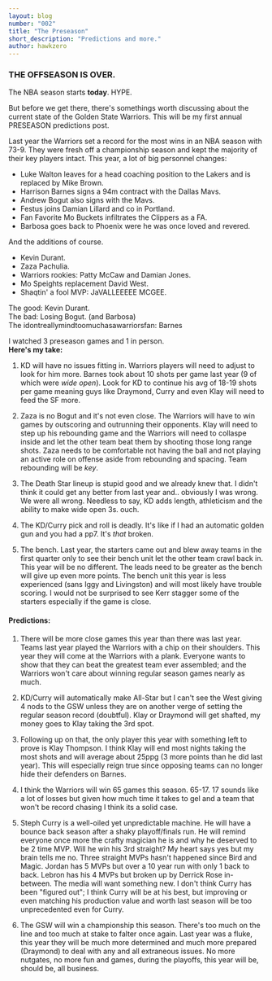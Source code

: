```yaml
---
layout: blog
number: "002"
title: "The Preseason"
short_description: "Predictions and more."
author: hawkzero
---
```


### THE OFFSEASON IS OVER.
The NBA season starts **today**. HYPE.

But before we get there, there's somethings worth discussing about the current state of the Golden State Warriors. This will be my first annual PRESEASON predictions post.

Last year the Warriors set a record for the most wins in an NBA season with 73-9. They were fresh off a championship season and kept the majority of their key players intact. This year, a lot of big personnel changes:  
  - Luke Walton leaves for a head coaching position to the Lakers and is replaced by Mike Brown.  
  - Harrison Barnes signs a 94m contract with the Dallas Mavs.  
  - Andrew Bogut also signs with the Mavs.  
  - Festus joins Damian Lillard and co in Portland.  
  - Fan Favorite Mo Buckets infiltrates the Clippers as a FA.  
  - Barbosa goes back to Phoenix were he was once loved and revered.  

And the additions of course.  
  - Kevin Durant.  
  - Zaza Pachulia.  
  - Warriors rookies: Patty McCaw and Damian Jones.  
  - Mo Speights replacement David West.  
  - Shaqtin' a fool MVP: JaVALLEEEEE MCGEE.  

The good: Kevin Durant.  
The bad: Losing Bogut. (and Barbosa)  
The idontreallymindtoomuchasawarriorsfan: Barnes  

I watched 3 preseason games and 1 in person.  
**Here's my take:**  
  1. KD will have no issues fitting in. Warriors players will need to adjust to look for him more. Barnes took about 10 shots per game last year (9 of which were *wide open*). Look for KD to continue his avg of 18-19 shots per game meaning guys like Draymond, Curry and even Klay will need to feed the SF more.  
  
  2. Zaza is no Bogut and it's not even close. The Warriors will have to win games by outscoring and outrunning their opponents. Klay will need to step up his rebounding game and the Warriors will need to collaspe inside and let the other team beat them by shooting those long range shots. Zaza needs to be comfortable not having the ball and not playing an active role on offense aside from rebounding and spacing. Team rebounding will be *key*.  
  
  3. The Death Star lineup is stupid good and we already knew that. I didn't think it could get any better from last year and.. obviously I was wrong. We were all wrong. Needless to say, KD adds length, athleticism and the ability to make wide open 3s. ouch. 
  
  4. The KD/Curry pick and roll is deadly. It's like if I had an automatic golden gun and you had a pp7. It's *that* broken.  
  
  5. The bench. Last year, the starters came out and blew away teams in the first quarter only to see their bench unit let the other team crawl back in. This year will be no different. The leads need to be greater as the bench will give up even more points. The bench unit this year is less experienced (sans Iggy and Livingston) and will most likely have trouble scoring. I would not be surprised to see Kerr stagger some of the starters especially if the game is close.  

#### Predictions:
  1. There will be more close games this year than there was last year. Teams last year played the Warriors with a chip on their shoulders. This year they will come at the Warriors with a plank. Everyone wants to show that they can beat the greatest team ever assembled; and the Warriors won't care about winning regular season games nearly as much.  
  
  2. KD/Curry will automatically make All-Star but I can't see the West giving 4 nods to the GSW unless they are on another verge of setting the regular season record (doubtful). Klay or Draymond will get shafted, my money goes to Klay taking the 3rd spot. 
  
  3. Following up on that, the only player this year with something left to prove is Klay Thompson. I think Klay will end most nights taking the most shots and will average about 25ppg (3 more points than he did last year). This will especially reign true since opposing teams can no longer hide their defenders on Barnes.  
  
  4. I think the Warriors will win 65 games this season. 65-17. 17 sounds like a lot of losses but given how much time it takes to gel and a team that won't be record chasing I think its a solid case.  
  
  5. Steph Curry is a well-oiled yet unpredictable machine. He will have a bounce back season after a shaky playoff/finals run. He will remind everyone once more the crafty magician he is and why he deserved to be 2 time MVP. Will he win his 3rd straight? My heart says yes but my brain tells me no. Three straight MVPs hasn't happened since Bird and Magic. Jordan has 5 MVPs but over a 10 year run with only 1 back to back. Lebron has his 4 MVPs but broken up by Derrick Rose in-between. The media will want something new. I don't think Curry has been "figured out"; I think Curry will be at his best, but improving or even matching his production value and worth last season will be too unprecedented even for Curry.  
  
  6. The GSW will win a championship this season. There's too much on the line and too much at stake to falter once again. Last year was a fluke, this year they will be much more determined and much more prepared (Draymond) to deal with any and all extraneous issues. No more nutgates, no more fun and games, during the playoffs, this year will be, should be, all business.  


